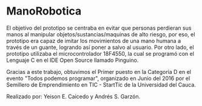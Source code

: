# ManoRobotica

El  objetivo del prototipo se centraba en evitar que personas perdieran sus manos al manipular objetos/sustancias/maquinas de alto riesgo, por eso, el prototipo era capaz de imitar los movimientos de una mano humana a través de un guante, logrando así poner a salvo al usuario. Por otro lado, el prototipo utilizaba el microcontrolador 18F4550, la cual se programó con el Lenguaje C en el IDE Open Source llamado Pinguino. 

Gracias a este trabajo, obtuvimos el Primer puesto en la Categoría D en el evento "Todos podemos programar", organizado en Junio del 2016 por el Semillero de Emprendimiento en TIC - StartTic de la Universidad del Cauca.

Realizado por: Yeison E. Caicedo y Andrés S. Garzón.
